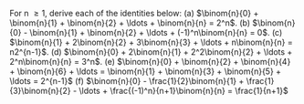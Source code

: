 For n $\geq{1}$, derive each of the identities below:
  (a) $\binom{n}{0} + \binom{n}{1} + \binom{n}{2} + \ldots + \binom{n}{n} = 2^n$. 
  (b) $\binom{n}{0} - \binom{n}{1} + \binom{n}{2} + \ldots + (-1)^n\binom{n}{n} = 0$. 
  (c) $\binom{n}{1} + 2\binom{n}{2} + 3\binom{n}{3} + \ldots + n\binom{n}{n} = n2^{n-1}$. 
  (d) $\binom{n}{0} + 2\binom{n}{1} + 2^2\binom{n}{2} + \ldots + 2^n\binom{n}{n} = 3^n$. 
  (e) $\binom{n}{0} + \binom{n}{2} + \binom{n}{4} + \binom{n}{6} + \ldots = \binom{n}{1} + \binom{n}{3} + \binom{n}{5} + \ldots = 2^{n-1}$
  (f) $\binom{n}{0} - \frac{1}{2}\binom{n}{1} + \frac{1}{3}\binom{n}{2} - \ldots + \frac{(-1)^n}{n+1}\binom{n}{n} = \frac{1}{n+1}$